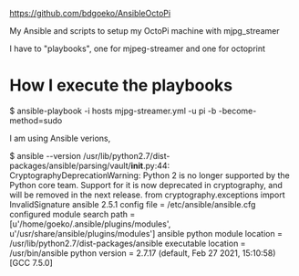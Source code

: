 
https://github.com/bdgoeko/AnsibleOctoPi

My Ansible and scripts to setup my OctoPi machine with mjpg_streamer

I have to "playbooks", one for mjpeg-streamer and one for octoprint

# How I execute the playbooks
$ ansible-playbook -i hosts mjpg-streamer.yml -u pi -b -become-method=sudo

I am using Ansible verions, 
  
$ ansible --version
/usr/lib/python2.7/dist-packages/ansible/parsing/vault/__init__.py:44: CryptographyDeprecationWarning: Python 2 is no longer supported by the Python core team. Support for it is now deprecated in cryptography, and will be removed in the next release.
  from cryptography.exceptions import InvalidSignature
ansible 2.5.1
  config file = /etc/ansible/ansible.cfg
  configured module search path = [u'/home/goeko/.ansible/plugins/modules', u'/usr/share/ansible/plugins/modules']
  ansible python module location = /usr/lib/python2.7/dist-packages/ansible
  executable location = /usr/bin/ansible
  python version = 2.7.17 (default, Feb 27 2021, 15:10:58) [GCC 7.5.0]



